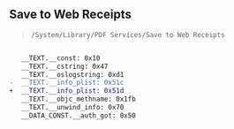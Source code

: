 ## Save to Web Receipts

> `/System/Library/PDF Services/Save to Web Receipts`

```diff

   __TEXT.__const: 0x10
   __TEXT.__cstring: 0x47
   __TEXT.__oslogstring: 0xd1
-  __TEXT.__info_plist: 0x51c
+  __TEXT.__info_plist: 0x51d
   __TEXT.__objc_methname: 0x1fb
   __TEXT.__unwind_info: 0x70
   __DATA_CONST.__auth_got: 0x50

```
